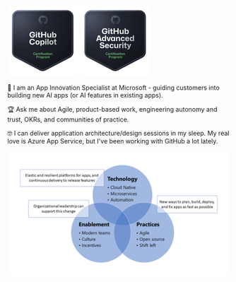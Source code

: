 [![GitHub Copilot certification logo](./media/GHCopilot.png)](https://www.credly.com/badges/633fba5f-90aa-420f-8ebe-3dd715e878e6)
[![GitHub Advanced Security certification logo](./media/GHAS.png)](https://www.credly.com/badges/4bf397af-3e45-437e-a7ce-1ca7f5ab62f0)


💼 I am an App Innovation Specialist at Microsoft - guiding customers into building new AI apps (or AI features in existing apps).

🏆 Ask me about Agile, product-based work, engineering autonomy and trust, OKRs, and communities of practice.

🤓 I can deliver application architecture/design sessions in my sleep. My real love is Azure App Service, but I've been working with GitHub a lot lately.

![A Venn diagram with the following three circles: Technology (Cloud Native, microservices, and automation), Practices (Agile, open source, and shift left), and Enablement (modern teams, culture, and incentives).](./media/brand.png)
